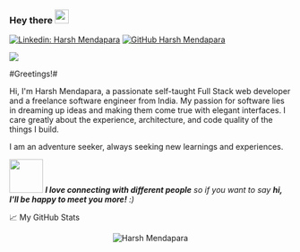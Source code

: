 ### Hey there <img src="https://media.giphy.com/media/hvRJCLFzcasrR4ia7z/giphy.gif" width="25px">

[![Linkedin: Harsh Mendapara](https://img.shields.io/badge/-harshmendapara-blue?style=flat-square&logo=Linkedin&logoColor=white&link=https://www.linkedin.com/in/harshmendapara/)](https://www.linkedin.com/in/harshmendapara/)
[![GitHub Harsh Mendapara](https://img.shields.io/github/followers/harshmendapara?label=follow&style=social)](https://github.com/harshmendapara)

![](https://visitor-badge.glitch.me/badge?page_id=harshmendapara.harshmendapara)

#Greetings!#

Hi, I'm Harsh Mendapara, a passionate self-taught Full Stack web developer and a freelance software engineer from India. My passion for software lies in dreaming up ideas and making them come true with elegant interfaces. I care greatly about the experience, architecture, and code quality of the things I build.

I am an adventure seeker, always seeking new learnings and experiences.

<img src="https://media.giphy.com/media/LnQjpWaON8nhr21vNW/giphy.gif" width="60"> <em><b>I love connecting with different people</b> so if you want to say <b>hi, I'll be happy to meet you more!</b> :)</em>

📈 My GitHub Stats

<p align="center"> <img src="https://github-readme-stats.vercel.app/api?username=harshmendapara&show_icons=true&theme=gotham&layout=compact&langs_count=6" alt="Harsh Mendapara" />
